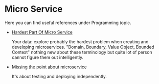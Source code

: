 # Micro Service

Here you can find useful references under Programming topic.

- [Hardest Part Of Micro Service](http://blog.christianposta.com/microservices/the-hardest-part-about-microservices-data/) 

  Your data: explore probably the hardest problem when creating and developing microservices. "Domain, Boundary, Value Object, Bounded Context" nothing new about these terminology but quite lot of person cannot figure them out intelligently. 

- [Missing the point about microservice](https://erikbern.com/2018/06/04/missing-the-point-about-microservices.html)

  It's about testing and deploying independently.